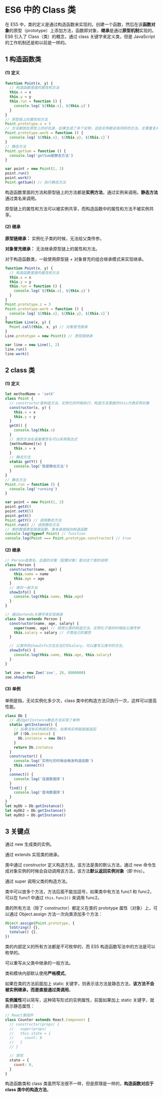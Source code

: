 # ES6 中的 Class 类

在 ES5 中，类的定义是通过构造函数来实现的。创建一个函数，然后在该**函数对象**的原型（prototype）上添加方法，函数即对象，**继承**是通过**原型机制**实现的。ES6 引入了 Class（类）的概念，通过 class 关键字来定义类，但是 JavaScript 的工作机制还是和以前是一样的。

## 1 构造函数类

#### (1) 定义

```javascript
function Point(x, y) {
  // 构造函数里面的属性和方法
  this.x = x
  this.y = y
  this.run = function () {
    console.log(`${this.x}, ${this.y}`)
  }
}
// 原型链上的属性和方法
Point.prototype.z = 3
// 方法都放在原型上的好处是，如果生成了多个实例，这些实例都会有同样的方法，无需重复声明方法
Point.prototype.work = function () {
  console.log(`${this.x}, ${this.y}, ${this.z}`)
}
// 静态方法
Point.getSum = function () {
  console.log('getSum是静态方法')
}

var point = new Point(1, 2)
point.run()
point.work()
Point.getSum() // 执行静态方法
```

构造函数里面的方法和原型链上的方法都是**实例方法**，通过实例来调用。**静态方法**通过类名来调用。

原型链上的属性和方法可以被实例共享，而构造函数中的属性和方法不被实例共享。

#### (2) 继承

**原型链继承：** 实例化子类的时候，无法给父类传参。

**对象冒充继承：** 无法继承原型链上的属性和方法。

对于构造函数类，一般使用原型链 + 对象冒充的组合继承模式来实现继承。

```javascript
function Point(x, y) {
  // 构造函数里面的属性和方法
  this.x = x
  this.y = y
  this.run = function () {
    console.log(`${this.x}, ${this.y}`)
  }
}
Point.prototype.z = 3
Point.prototype.work = function () {
  console.log(`${this.x}, ${this.y}, ${this.z}`)
}
function Line(x, y) {
  Point.call(this, x, y) // 对象冒充继承
}
Line.prototype = new Point() // 原型链继承

var line = new Line(1, 2)
line.run()
line.work()
```

## 2 class 类

#### (1) 定义

```javascript
let methodName = 'setX'
class Point {
  // constructor是构造方法，实例化的时候执行，构造方法里面的this代表实例对象
  constructor(x, y) {
    this.x = x
    this.y = y
  }
  getX() {
    console.log(this.x)
  }
  // 类的方法名或者属性名可以采用表达式
  [methodName](x) {
    this.x = x
  }
  // 静态方法
  static getY() {
    console.log('我是静态方法')
  }
}
// 静态方法
Point.run = function () {
  console.log('running')
}

var point = new Point(1, 2)
point.getX()
point.setX(5)
point.getX()
Point.getY() // 调用静态方法
Point.run() // 调用静态方法
// 类的数据类型就是函数，类本身就指向构造函数
console.log(typeof Point) // function
console.log(Point === Point.prototype.constructor) // true
```

#### (2) 继承

```javascript
// Person是类名，后面的对象（配置对象）是对这个类的说明
class Person {
  constructor(name, age) {
    this.name = name
    this.age = age
  }
  // 类的一般方法
  showInfo() {
    console.log(this.name, this.age)
  }
}

// 通过extends关键字来实现继承
class Zoe extends Person {
  constructor(name, age, salary) {
    super(name, age) // 调用父类的构造方法，实例化子类的时候给父类传参
    this.salary = salary // 子类自己的属性
  }

  // 父类中的showInfo方法无法打印salary，可以重写父类中的方法，
  showInfo() {
    console.log(this.name, this.age, this.salary)
  }
}

let zoe = new Zoe('zoe', 28, 8000000)
zoe.showInfo()
```

#### (3) 单例

单例是指，无论实例化多少次，class 类中的构造方法只执行一次，这样可以提高性能。

```javascript
class Db {
  // 通过getInstance静态方法实现了单例
  static getInstance() {
    // 如果没有实例就实例化，如果有实例就直接返回
    if (!Db.instance) {
      Db.instance = new Db()
    }
    return Db.instance
  }
  constructor() {
    console.log('实例化的时候会触发构造函数')
    this.connect()
  }
  connect() {
    console.log('连接数据库')
  }
  find() {
    console.log('查询数据库')
  }
}
let myDb = Db.getInstance()
let myDb2 = Db.getInstance()
let myDb3 = Db.getInstance()
```

## 3 关键点

通过 new 生成类的实例。

通过 extends 实现类的继承。

类中通过 constructor 定义构造方法，该方法是类的默认方法，通过 new 命令生成对象实例的时候会自动调用该方法，该方法**默认返回实例对象**（即 this）。

通过 super 调用父类的构造方法。

类中可以放多个方法，方法后面不能加逗号，如果类中有方法 func1 和 func2，可以在 func1 中通过 `this.func2()` 来调用 func2。

类的所有方法（除了 constructor）都定义在类的 prototype 属性（对象）上，可以通过 Object.assign 方法一次向类添加多个方法：

```javascript
Object.assign(Point.prototype, {
  toString() {},
  toValue() {},
})
```

类的内部定义的所有方法都是不可枚举的，而 ES5 构造函数写法中的方法是可以枚举的。

可以重写从父类中继承的一般方法。

类和模块内部默认使用**严格模式**。

如果在类的方法前面加上 static 关键字，则表示该方法是静态方法，**该方法不会被实例继承，而是直接通过类调用**。

**实例属性**可以简写，这种简写形式的实例属性，前面如果加上 static 关键字，就表示静态属性：

```javascript
// React类组件
class Counter extends React.Component {
  // constructor(props) {
  //   super(props)
  //   this.state = {
  //     count: 0
  //   }
  // }

  // 简写
  state = {
    count: 0,
  }
}
```

构造函数类和 class 类虽然写法很不一样，但是原理是一样的，**构造函数对应于 class 类中的构造方法**。

